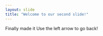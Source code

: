 ```yaml
---
layout: slide
title: "Welcome to our second slide!"
---
```

Finally made it
Use the left arrow to go back!
